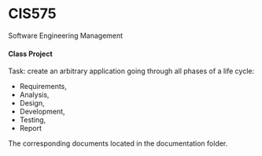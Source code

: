 # CIS575
Software Engineering Management

#### Class Project
Task: create an arbitrary application going through all phases of a life cycle: 

- Requirements, 
- Analysis,  
- Design,  
- Development,  
- Testing,  
- Report

The corresponding documents located in the documentation folder.
